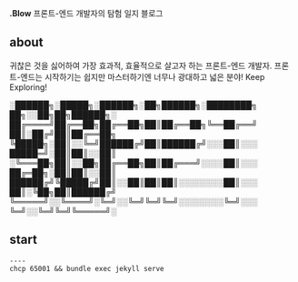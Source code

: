 **.Blow** 프론트-엔드 개발자의 탐험 일지 블로그


## about
귀찮은 것을 싫어하여 가장 효과적, 효율적으로 살고자 하는 프론트-엔드 개발자.
프론트-엔드는 시작하기는 쉽지만 마스터하기엔 너무나 광대하고 넓은 분야! Keep Exploring!

░██████╗░█████╗░██████╗░██╗██████╗░████████╗  ██╗░░██╗██╗██████╗░
██╔════╝██╔══██╗██╔══██╗██║██╔══██╗╚══██╔══╝  ██║░██╔╝██║██╔══██╗
╚█████╗░██║░░╚═╝██████╔╝██║██████╔╝░░░██║░░░  █████═╝░██║██║░░██║
░╚═══██╗██║░░██╗██╔══██╗██║██╔═══╝░░░░██║░░░  ██╔═██╗░██║██║░░██║
██████╔╝╚█████╔╝██║░░██║██║██║░░░░░░░░██║░░░  ██║░╚██╗██║██████╔╝
╚═════╝░░╚════╝░╚═╝░░╚═╝╚═╝╚═╝░░░░░░░░╚═╝░░░  ╚═╝░░╚═╝╚═╝╚═════╝░

## start
    ----
    chcp 65001 && bundle exec jekyll serve
